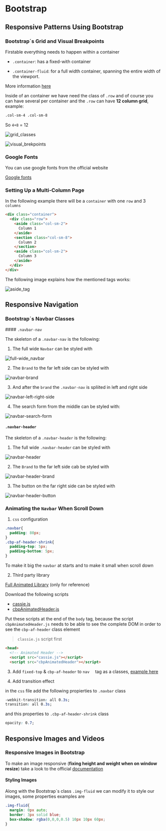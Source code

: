 # Bootstrap

## Responsive Patterns Using Bootstrap

### Bootstrap´s Grid and Visual Breakpoints

Firstable everything needs to happen within a container

- `.container`: has a fixed-with container

- `.container-fluid`: for a full width container, spanning the entire width of the viewport.

More information [here](https://getbootstrap.com/docs/4.3/layout/overview/#containers)

Inside of an container we have need the class of `.row` and of course you can have several per container and the `.row` can have **12 column grid**, example:

```html
.col-sm-4 .col-sm-8
```

So `4+8` = 12

![grid_classes](./img/grid_classes.png)

![visual_brekpoints](./img/visual_brekpoints.png)

### Google Fonts

You can use google fonts from the official website

[Google fonts](https://fonts.google.com)

### Setting Up a Multi-Column Page

In the following example there will be a `container` with one `row` and 3 `columns`

```html
<div class="container">
  <div class="row">
    <aside class="col-sm-2">
      Column 1
    </aside>
    <section class="col-sm-8">
      Column 2
    </section>
    <aside class="col-sm-2">
      Column 3
    </aside>
  </div>
</div>
```

The following image explains how the mentioned tags works:

![aside_tag](img/html5-aside-tag.jpg)

## Responsive Navigation

### Bootstrap´s Navbar Classes

#### `.navbar-nav`

The skeleton of a `.navbar-nav` is the following:

1.  The full wide `Navbar` can be styled with

![full-wide_navbar](img/full-wide-navbar.png)

2. The `Brand` to the far left side can be styled with

![navbar-brand](img/navbar-brand.png)

3. And after the `brand` the `.navbar-nav` is spliited in left and right side

![navbar-left-right-side](img/navbar-left-right-side.png)

4. The search form from the middle can be styled with:

![navbar-search-form](img/navbar-search-form.png)

#### `.navbar-header`

The skeleton of a `.navbar-header` is the following:

1. The full wide `.navbar-header` can be styled with

![navbar-header](img/navbar-header.png)

2. The `Brand` to the far left side cab be styled with

![navbar-header-brand](img/navbar-header-brand.png)

3. The button on the far right side can be styled with

![navbar-header-button](img/navbar-header-button.png)

### Animating the `Navbar` When Scroll Down

1. `css` configuration

```css
.navbar{
  padding: 80px;
}
.cbp-af-header-shrink{
  padding-top: 5px;
  padding-bottom: 5px;
}
```

To make it big the `navbar` at starts and to make it small when scroll down

2. Third party library

[Full Animated Library](https://github.com/codrops/AnimatedHeader) (only for reference)

Download the following scripts

- [cassie.js](https://raw.githubusercontent.com/codrops/AnimatedHeader/master/js/classie.js)
- [cbpAnimatedHeader.js](https://raw.githubusercontent.com/codrops/AnimatedHeader/master/js/cbpAnimatedHeader.js)

Put these scripts at the end of the `body` tag, because the script `cbpAnimatedHeader.js` needs to be able to see the complete DOM in order to see the `cbp-af-header` class element

> `classie.js` script first

```html
<head>
  <!-- Animated Header -->
  <script src="cassie.js"></script>
  <script src="cbpAnimatedHeader"></script>
```

3. Add `fixed-top` & `cbp-af-header` to `nav  ` tag as a classes, [example here](https://getbootstrap.com/docs/4.3/components/navbar/#placement)

4. Add transition effect

in the `css` file add the following propierties to `.navbar` class

```css
-webkit-transition: all 0.3s;
transition: all 0.3s;
```

and this properties to `.cbp-af-header-shrink` class

```css
opacity: 0.7;
```

## Responsive Images and Videos

### Responsive Images in Bootstrap

To make an image responsive (**fixing height and weight when on window resize**) take a look to the official [documentation](https://getbootstrap.com/docs/4.3/content/images/#responsive-images)

#### Styling Images

Along with the Bootstrap´s class `.img-fluid` we can modify it to style our images, some properties examples are

```css
.img-fluid{
  margin: 0px auto;
  border: 3px solid blue;
  box-shadow: rgba(0,0,0,0.5) 10px 10px 60px;
}
```

